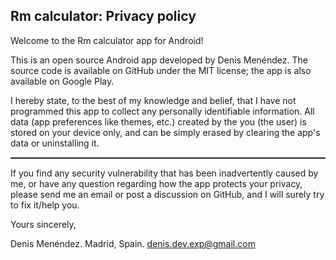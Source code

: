 ## Rm calculator: Privacy policy

Welcome to the Rm calculator app for Android!

This is an open source Android app developed by Denis Menéndez. The source code is available on GitHub under the MIT license; the app is also available on Google Play.

I hereby state, to the best of my knowledge and belief, that I have not programmed this app to collect any personally identifiable information. All data (app preferences like themes, etc.) created by the you (the user) is stored on your device only, and can be simply erased by clearing the app's data or uninstalling it.

<hr style="border:1px solid gray">

If you find any security vulnerability that has been inadvertently caused by me, or have any question regarding how the app protects your privacy, please send me an email or post a discussion on GitHub, and I will surely try to fix it/help you.

Yours sincerely,

Denis Menéndez.
Madrid, Spain.
denis.dev.exp@gmail.com